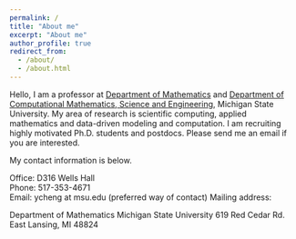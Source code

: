 ```yaml
---
permalink: /
title: "About me"
excerpt: "About me"
author_profile: true
redirect_from: 
  - /about/
  - /about.html
---
```


Hello, I am a professor at [Department of Mathematics](https://math.msu.edu/) and [Department of Computational Mathematics, Science and Engineering](https://cmse.msu.edu/), Michigan State University. My area of research is scientific computing, applied mathematics and data-driven modeling and computation.  I am recruiting highly motivated Ph.D. students and postdocs. Please send me an email if you are interested.

My contact information is below.

Office: D316 Wells Hall  
Phone: 517-353-4671  
Email: ycheng at msu.edu (preferred way of contact)
Mailing address:

Department of Mathematics
Michigan State University
619 Red Cedar Rd.
East Lansing, MI 48824


